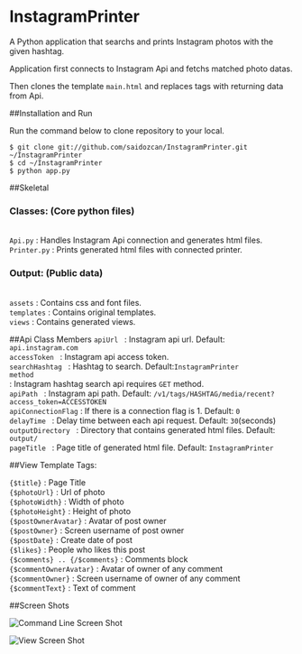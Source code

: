 InstagramPrinter
================

A Python application that searchs and prints Instagram photos with the given hashtag.

Application first connects to Instagram Api and fetchs matched photo datas.<br/>

Then clones the template <code>main.html</code> and replaces tags with returning data from Api.

##Installation and Run

Run the command below to clone repository to your local.
```
$ git clone git://github.com/saidozcan/InstagramPrinter.git ~/InstagramPrinter
$ cd ~/InstagramPrinter
$ python app.py
```

##Skeletal
  <h3>Classes: (Core python files)</h3><br/>
    <code>Api.py</code> : Handles Instagram Api connection and generates html files.<br/>
    <code>Printer.py</code> : Prints generated html files with connected printer.<br/>
  
   <h3>Output: (Public data)</h3><br/>
    <code>assets</code>          : Contains css and font files.<br/>
    <code>templates</code>        : Contains original templates.<br/>
    <code>views</code>           : Contains generated views.<br/>

##Api Class Members
  <code>apiUrl           </code>  : Instagram api url. Default: <code>api.instagram.com</code><br/>
  <code>accessToken      </code>  : Instagram api access token.<br/>
	<code>searchHashtag    </code>  : Hashtag to search. Default:<code>InstagramPrinter</code><br/>
	<code>method           </code>  : Instagram hashtag search api requires <code>GET</code> method.<br/>
	<code>apiPath          </code>  : Instagram api path. Default: <code>/v1/tags/HASHTAG/media/recent?access_token=ACCESSTOKEN</code><br/>
	<code>apiConnectionFlag</code>  : If there is a connection flag is 1. Default: <code>0</code><br/>
	<code>delayTime        </code>  : Delay time between each api request. Default: <code>30</code>(seconds) <br/>
	<code>outputDirectory  </code>  : Directory that contains generated html files. Default: <code>output/</code><br/>
	<code>pageTitle        </code>  : Page title of generated html file. Default: <code>InstagramPrinter</code><br/>

##View Template Tags:


<code>{$title}</code>                    : Page Title<br/>
<code>{$photoUrl}</code>                 : Url of photo<br/>
<code>{$photoWidth}</code>               : Width of photo<br/>
<code>{$photoHeight}</code>              : Height of photo<br/>
<code>{$postOwnerAvatar}</code>          : Avatar of post owner<br/>
<code>{$postOwner}</code>                : Screen username of post owner<br/>
<code>{$postDate}</code>                 : Create date of post<br/>
<code>{$likes}</code>                    : People who likes this post<br/>
<code>{$comments} .. {/$comments}</code> : Comments block<br/>
<code>{$commentOwnerAvatar}</code>       : Avatar of owner of any comment<br/>
<code>{$commentOwner}</code>             : Screen username of owner of any comment<br/>
<code>{$commentText}</code>              : Text of comment<br/>


##Screen Shots

![Command Line Screen Shot](https://raw.github.com/saidozcan/InstagramPrinter/master/screenshots/terminal.png)

![View Screen Shot](https://raw.github.com/saidozcan/InstagramPrinter/master/screenshots/view.png)
